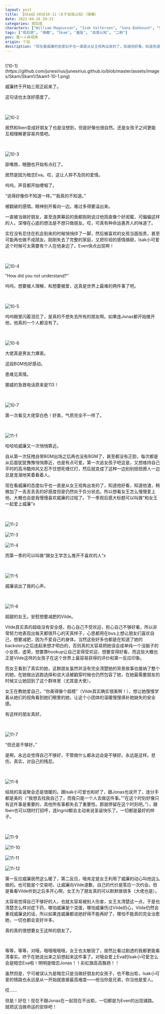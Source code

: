 ```yaml
---
layout: post
title: 【Skam】S01E10-11（关于自我认知）（弹幕）
date: 2022-04-26 20:23
categories: 观后感
characters: ["William Magnusson", "Isak Valtersen", "Sana Bakkoush", "Vilde Hellerud Lien"]
tags: ["观后感", "弹幕", "Skam", "羞耻", "自我认知", "二刷"]
pov: 第一人称视角
origin: 个站
description: "现在看威廉的态度似乎也一直是从女王视角出发的了，知道他好看，知道他渣，稍微加了一丢丢丢丢的好感度但是仍然处于负分状态。所以想看女王怎么慢慢爱上他，大概也会是我慢慢喜欢威廉的过程了。下一季观后感大标题可以叫做“和女王一起爱上威廉”。<br>而第一季的可以叫做“跟女王学怎么推开不喜欢的人”。"
---
```


<br>
![10-1](https://github.com/junesirius/junesirius.github.io/blob/master/assets/images/Skam/Skam1/Skam1-10-1.png)
<br>

威廉终于开始三观正起来了。

这句话也太涨好感度了。

<br><br>
![10-2](https://github.com/junesirius/junesirius.github.io/blob/master/assets/images/Skam/Skam1/Skam1-10-2.png)
<br>

居然和Iben变成好朋友了也是没想到，但是好像也很自然。还是女孩子之间更能互相理解更容易共情吧。

<br><br>
![10-3](https://github.com/junesirius/junesirius.github.io/blob/master/assets/images/Skam/Skam1/Skam1-10-3.png)
<br>

舔嘴唇，眼圈也开始有点红了。

居然是因为暗恋Eva。哎，这让人猝不及防的爱情。

呜呜，声音都开始哽咽了。

“说得好像你不知道一样。”“我真的不知道。”

被戳破的感情。眼神别开看向一边。难过多得要溢出来。

一直被当做好朋友，甚至连屏幕前的我都刚刚说过他简直像个好闺蜜，可偏偏这样的人，深埋在心底的想法是不想只做朋友。哎，可真有种命运愚弄人的味道了。

实在没有忍住在机会到来的时候悄悄绊了一脚，然后被喜欢的女孩当面指责，甚至可能再也做不成朋友。刚刚失去了完整的家庭，又把珍视的感情搞砸，Isak小可爱这个时候可太需要有个人在他身边了。Even快点出现啊！

<br><br>
![10-4](https://github.com/junesirius/junesirius.github.io/blob/master/assets/images/Skam/Skam1/Skam1-10-4.png)
<br>

“How did you not understand?”

呜呜，想要被人理解，和想要被爱，这真是世界上最难的两件事了吧。

<br><br>
![10-5](https://github.com/junesirius/junesirius.github.io/blob/master/assets/images/Skam/Skam1/Skam1-10-5.png)
<br>

呜呜眼里闪着泪花了，是真的不想失去所有的朋友啊。如果连Jonas都开始推开他，他真的一个人都没有了。

<br><br>
![10-6](https://github.com/junesirius/junesirius.github.io/blob/master/assets/images/Skam/Skam1/Skam1-10-6.png)
<br>

大佬真是男友力爆表。

这段BGM也好感动。

患难见真情。

挪威的急救电话原来是113！

<br><br>
![10-7](https://github.com/junesirius/junesirius.github.io/blob/master/assets/images/Skam/Skam1/Skam1-10-7.png)
<br>

第一次看见大佬穿白色！好美，气质完全不一样了。

<br><br>
![11-1](https://github.com/junesirius/junesirius.github.io/blob/master/assets/images/Skam/Skam1/Skam1-11-1.png)
<br>

哈哈哈威廉又一次悄悄靠近。

自从第一次狂拽自带BGM出场之后再也没有BGM了，甚至都没有正脸，每次都是从后面犹犹豫豫悄悄靠近，也是有点可爱。第一次追女孩子吧这是，又想维持自己平时的高冷酷帅风又忍不住想死缠烂打，然后就变成了这种一边别别扭扭撩人一边总是宠溺地笑着看着人。

现在看威廉的态度似乎也一直是从女王视角出发的了，知道他好看，知道他渣，稍微加了一丢丢丢丢的好感度但是仍然处于负分状态。所以想看女王怎么慢慢爱上他，大概也会是我慢慢喜欢威廉的过程了。下一季观后感大标题可以叫做“和女王一起爱上威廉”x

<br><br>
![11-2](https://github.com/junesirius/junesirius.github.io/blob/master/assets/images/Skam/Skam1/Skam1-11-2.png)
<br><br>
![11-3](https://github.com/junesirius/junesirius.github.io/blob/master/assets/images/Skam/Skam1/Skam1-11-3.png)
<br><br>
![11-4](https://github.com/junesirius/junesirius.github.io/blob/master/assets/images/Skam/Skam1/Skam1-11-4.png)
<br>

而第一季的可以叫做“跟女王学怎么推开不喜欢的人”x

<br><br>
![11-5](https://github.com/junesirius/junesirius.github.io/blob/master/assets/images/Skam/Skam1/Skam1-11-5.png)
<br>

威廉说出了我的心声。

<br><br>
![11-6](https://github.com/junesirius/junesirius.github.io/blob/master/assets/images/Skam/Skam1/Skam1-11-6.png)
<br>

超甜的女王。安慰想要减肥的Vilde。

Vilde其实真的超级没有安全感，担心自己不受欢迎，担心自己不够好看，所以非常努力地表现出每天都很开心的天真样子，心思都用在bus上想让朋友们喜欢自己，想要减肥，因为不爱自己的身体。当然这些好多也都是在知道了她的backstory之后连起来想才明白的，否则真的太容易把她误会成单纯一个没脑子的小女孩，虚荣，想要靠hookup让自己变得受欢迎，想要变得好看，而这些大概也正是Vilde这样的女孩子在这个世界上最容易获得的评价和第一反应印象。

而女王看到了真实的她，这群朋友虽然并没有完全清楚她的背景故事也接纳了整个的她，在她做出逃跑选择和说大话被戳穿时候也仍然包容了她，在她最需要朋友的时候又让她回到了这个群体里（尤其是大佬）。

女王在教她爱自己，“你美得像个超模”（Vilde其实确实很美啊！），想让她慢慢学着从她们的视角看到她们眼里的她，让这个小团体的温暖慢慢填补她缺失的安全感。

有这样的朋友真好。

<br><br>
![11-7](https://github.com/junesirius/junesirius.github.io/blob/master/assets/images/Skam/Skam1/Skam1-11-7.png)
<br>

“但还是不够好。”

是啊，永远会觉得自己不够好，不管做什么都永远会是不够好。永远是这样。悲伤，真实，对自己的残忍。

<br><br>
![11-8](https://github.com/junesirius/junesirius.github.io/blob/master/assets/images/Skam/Skam1/Skam1-11-8.png)
<br>

结局的圣诞聚会还是很暖的。跟Isak小可爱也和好了，跟Jonas也说开了，连分手都是美的（“我想去找我自己了，而我只能一个人去做这件事。”“在这个时刻好像只有这件事是重要的，其他所有事都失去了重要性。那就停留在这个时刻吧。”），跟Iben也可以随时打招呼，连Ingrid都会主动来说圣诞快乐了。一切都是最好的样子。

<br><br>
![11-9](https://github.com/junesirius/junesirius.github.io/blob/master/assets/images/Skam/Skam1/Skam1-11-9.png)
<br><br>
![11-10](https://github.com/junesirius/junesirius.github.io/blob/master/assets/images/Skam/Skam1/Skam1-11-10.png)
<br><br>
![11-11](https://github.com/junesirius/junesirius.github.io/blob/master/assets/images/Skam/Skam1/Skam1-11-11.png)
<br><br>
![11-12](https://github.com/junesirius/junesirius.github.io/blob/master/assets/images/Skam/Skam1/Skam1-11-12.png)
<br>

第一反应威廉居然这么暖了，第二反应，哦肯定是女王利用了威廉的动心叫他这么做的。也可能是个交易吧，让威廉向Vilde道歉，自己的代价是答应一次约会。但是看看Vilde听到之后多开心啊，女王为了朋友真的可以默默做很多（大佬也是）。

太容易觉得自己不够好的人，也就太容易被别人伤害，女王太清楚这一点，于是也清楚怎么样对症下药，哪怕威廉是个混蛋，哪怕威廉伤过Vilde的心，Vilde仍然会重视威廉说的话，所以如果连威廉都说她好得不能再好了，哪怕不能真的完全治愈她，一切也都会变好许多。

真的真的很想要女王这样的朋友了。

<br>

等等，等等，对哦，哦哦哦哦哦，女王也太敏锐了，居然比看过剧透的我都更能看清事实。终于在她说出来之前想起来这件事了。对哦会爱上Eva的Isak小可爱怎么会是暗恋Eva啦！明明是暗恋Jonas！！彩虹旗高高飘扬！！

虽然但是，宁可被误认为是暗恋只是当做好朋友的女孩子，也不敢出柜，Isak小可爱的情路也永远是从一开始就直接最高难度——他当你是兄弟，你当他是爱人。

哎……

但是！好在！现在不跟Jonas在一起现在不出柜，一切都是为Even的出现铺路。就把这当做命运的安排吧！

